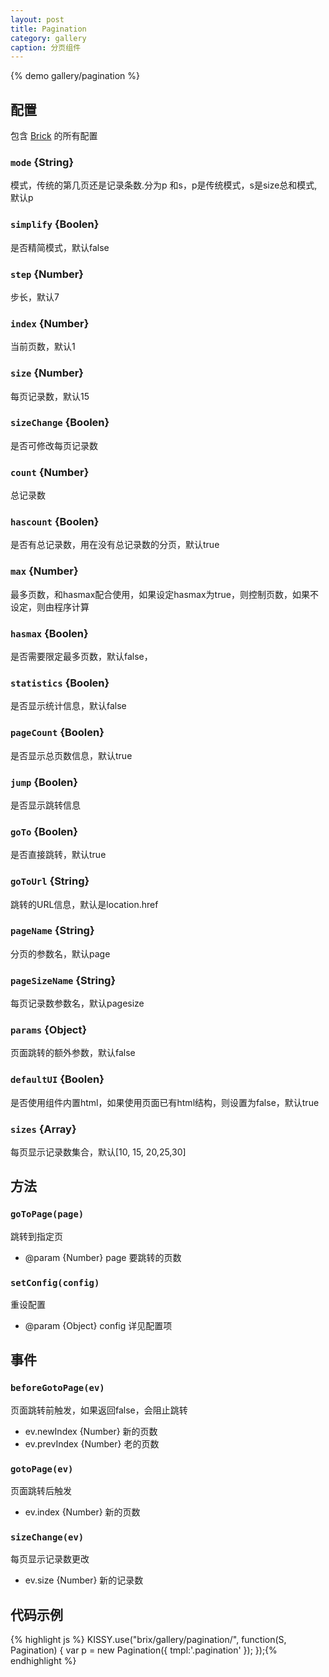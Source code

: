 ```yaml
---
layout: post
title: Pagination
category: gallery
caption: 分页组件
---
```


{% demo gallery/pagination %}

## 配置

包含 [Brick](/brix/core/brick) 的所有配置

### `mode` {String}

模式，传统的第几页还是记录条数.分为p 和s，p是传统模式，s是size总和模式,默认p

### `simplify` {Boolen}

是否精简模式，默认false

### `step` {Number}

步长，默认7

### `index` {Number}

当前页数，默认1

### `size` {Number}

每页记录数，默认15

### `sizeChange` {Boolen}

是否可修改每页记录数

### `count` {Number}

总记录数

### `hascount` {Boolen}

是否有总记录数，用在没有总记录数的分页，默认true

### `max` {Number}

最多页数，和hasmax配合使用，如果设定hasmax为true，则控制页数，如果不设定，则由程序计算

### `hasmax` {Boolen}

是否需要限定最多页数，默认false，

### `statistics` {Boolen}

是否显示统计信息，默认false

### `pageCount` {Boolen}

是否显示总页数信息，默认true

### `jump` {Boolen}

是否显示跳转信息

### `goTo` {Boolen}

是否直接跳转，默认true

### `goToUrl` {String}

跳转的URL信息，默认是location.href

### `pageName` {String}

分页的参数名，默认page

### `pageSizeName` {String}

每页记录数参数名，默认pagesize

### `params` {Object}

页面跳转的额外参数，默认false

### `defaultUI` {Boolen}

是否使用组件内置html，如果使用页面已有html结构，则设置为false，默认true

### `sizes` {Array}

每页显示记录数集合，默认[10, 15, 20,25,30]

## 方法

### `goToPage(page)`

跳转到指定页

* @param  {Number} page 要跳转的页数


### `setConfig(config)`

重设配置

* @param  {Object} config 详见配置项


## 事件

### `beforeGotoPage(ev)`

页面跳转前触发，如果返回false，会阻止跳转

* ev.newIndex {Number} 新的页数
* ev.prevIndex {Number} 老的页数

### `gotoPage(ev)`

页面跳转后触发

* ev.index {Number} 新的页数

### `sizeChange(ev)`

每页显示记录数更改

* ev.size {Number} 新的记录数

## 代码示例

{% highlight js %}
KISSY.use("brix/gallery/pagination/", function(S, Pagination) {
    var p = new Pagination({
        tmpl:'.pagination'
    });
});{% endhighlight %}

